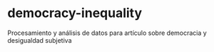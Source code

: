 # democracy-inequality
Procesamiento y análisis de datos para artículo sobre democracia y desigualdad subjetiva
